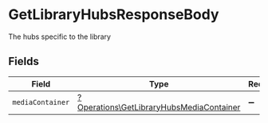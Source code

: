 # GetLibraryHubsResponseBody

The hubs specific to the library


## Fields

| Field                                                                                               | Type                                                                                                | Required                                                                                            | Description                                                                                         |
| --------------------------------------------------------------------------------------------------- | --------------------------------------------------------------------------------------------------- | --------------------------------------------------------------------------------------------------- | --------------------------------------------------------------------------------------------------- |
| `mediaContainer`                                                                                    | [?Operations\GetLibraryHubsMediaContainer](../../Models/Operations/GetLibraryHubsMediaContainer.md) | :heavy_minus_sign:                                                                                  | N/A                                                                                                 |